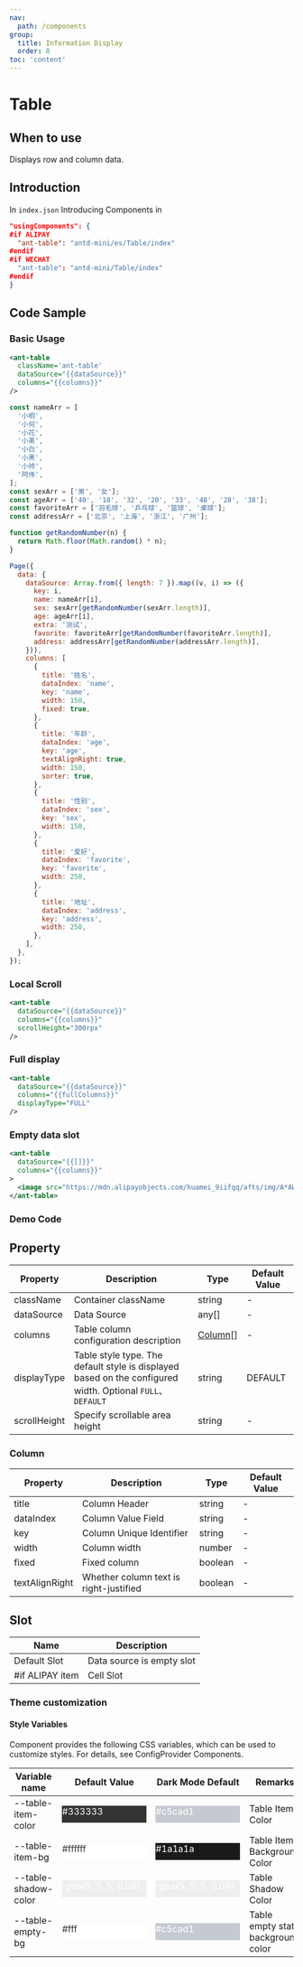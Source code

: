 ```yaml
---
nav:
  path: /components
group:
  title: Information Display
  order: 8
toc: 'content'
---
```


# Table

## When to use

Displays row and column data.

## Introduction

In `index.json` Introducing Components in

```json
"usingComponents": {
#if ALIPAY
  "ant-table": "antd-mini/es/Table/index"
#endif
#if WECHAT
  "ant-table": "antd-mini/Table/index"
#endif
}
```

## Code Sample

### Basic Usage

```xml
<ant-table
  className='ant-table'
  dataSource="{{dataSource}}"
  columns="{{columns}}"
/>
```

```js
const nameArr = [
  '小明',
  '小何',
  '小花',
  '小美',
  '小白',
  '小黑',
  '小帅',
  '阿伟',
];
const sexArr = ['男', '女'];
const ageArr = ['40', '18', '32', '20', '33', '48', '28', '38'];
const favoriteArr = ['羽毛球', '乒乓球', '篮球', '桌球'];
const addressArr = ['北京', '上海', '浙江', '广州'];

function getRandomNumber(n) {
  return Math.floor(Math.random() * n);
}

Page({
  data: {
    dataSource: Array.from({ length: 7 }).map((v, i) => ({
      key: i,
      name: nameArr[i],
      sex: sexArr[getRandomNumber(sexArr.length)],
      age: ageArr[i],
      extra: '测试',
      favorite: favoriteArr[getRandomNumber(favoriteArr.length)],
      address: addressArr[getRandomNumber(addressArr.length)],
    })),
    columns: [
      {
        title: '姓名',
        dataIndex: 'name',
        key: 'name',
        width: 150,
        fixed: true,
      },
      {
        title: '年龄',
        dataIndex: 'age',
        key: 'age',
        textAlignRight: true,
        width: 150,
        sorter: true,
      },
      {
        title: '性别',
        dataIndex: 'sex',
        key: 'sex',
        width: 150,
      },
      {
        title: '爱好',
        dataIndex: 'favorite',
        key: 'favorite',
        width: 250,
      },
      {
        title: '地址',
        dataIndex: 'address',
        key: 'address',
        width: 250,
      },
    ],
  },
});
```

### Local Scroll

```xml
<ant-table
  dataSource="{{dataSource}}"
  columns="{{columns}}"
  scrollHeight="300rpx"
/>
```

### Full display

```xml
<ant-table
  dataSource="{{dataSource}}"
  columns="{{fullColumns}}"
  displayType="FULL"
/>
```

### Empty data slot

```xml
<ant-table
  dataSource="{{[]}}"
  columns="{{columns}}"
>
  <image src="https://mdn.alipayobjects.com/huamei_9iifqq/afts/img/A*AWeXQYuIODwAAAAAAAAAAAAADjWYAQ/original" />
</ant-table>
```

### Demo Code

<code src="../../demo/pages/Table/index"></code>

## Property

| Property         | Description                                                                   | Type                | Default Value  |
| ------------ | ---------------------------------------------------------------------- | ------------------- | ------- |
| className    | Container className                                                         | string              | -       |
| dataSource   | Data Source                                                                 | any[]               | -       |
| columns      | Table column configuration description                                                       | [Column](#column)[] | -       |
| displayType  | Table style type. The default style is displayed based on the configured width. Optional `FULL`、`DEFAULT` | string              | DEFAULT |
| scrollHeight | Specify scrollable area height                                                     | string              | -       |

### Column

| Property           | Description             | Type    | Default Value |
| -------------- | ---------------- | ------- | ------ |
| title          | Column Header           | string  | -      |
| dataIndex      | Column Value Field       | string  | -      |
| key            | Column Unique Identifier       | string  | -      |
| width          | Column width           | number  | -      |
| fixed          | Fixed column       | boolean | -      |
| textAlignRight | Whether column text is right-justified | boolean | -      |

## Slot

| Name            | Description           |
| --------------- | -------------- |
| Default Slot        | Data source is empty slot |
| #if ALIPAY item | Cell Slot     |

### Theme customization

#### Style Variables

Component provides the following CSS variables, which can be used to customize styles. For details, see ConfigProvider Components.

| Variable name               | Default Value                                                                                                                    | Dark Mode Default                                                                                                            | Remarks               |
| -------------------- | ------------------------------------------------------------------------------------------------------------------------- | ------------------------------------------------------------------------------------------------------------------------- | ------------------ |
| --table-item-color   | <div style="width: 150px; height: 30px; background-color: #333333; color: #ffffff;">#333333</div>                         | <div style="width: 150px; height: 30px; background-color: #c5cad1; color: #ffffff;">#c5cad1</div>                         | Table Item Color           |
| --table-item-bg      | <div style="width: 150px; height: 30px; background-color: #ffffff; color: #333333;">#ffffff</div>                         | <div style="width: 150px; height: 30px; background-color: #1a1a1a; color: #ffffff;">#1a1a1a</div>                         | Table Item Background Color       |
| --table-shadow-color | <div style="width: 150px; height: 30px; background-color: rgba(5, 5, 5, 0.06); color: #ffffff;">rgba(5, 5, 5, 0.06)</div> | <div style="width: 150px; height: 30px; background-color: rgba(5, 5, 5, 0.06); color: #ffffff;">rgba(5, 5, 5, 0.06)</div> | Table Shadow Color       |
| --table-empty-bg     | <div style="width: 150px; height: 30px; background-color: #fff; color: #333333;">#fff</div>                               | <div style="width: 150px; height: 30px; background-color: #c5cad1; color: #ffffff;">#c5cad1</div>                         | Table empty state background color |
